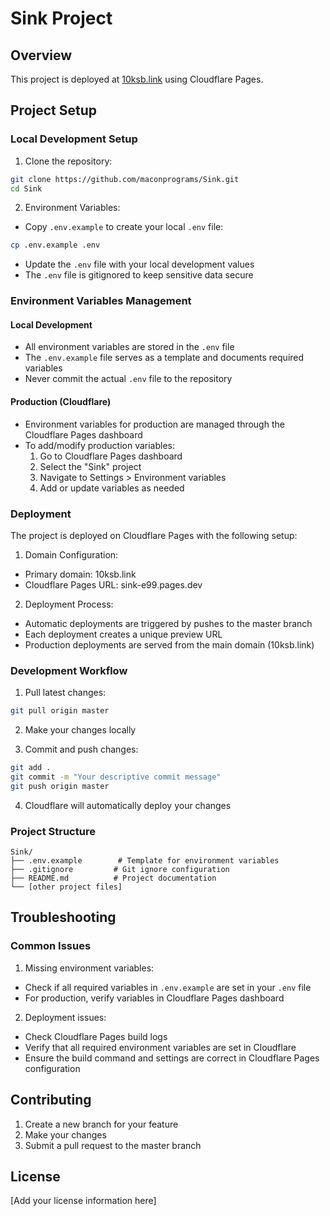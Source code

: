 # Sink Project

## Overview
This project is deployed at [10ksb.link](https://10ksb.link) using Cloudflare Pages.

## Project Setup

### Local Development Setup

1. Clone the repository:
```bash
git clone https://github.com/maconprograms/Sink.git
cd Sink
```

2. Environment Variables:
- Copy `.env.example` to create your local `.env` file:
```bash
cp .env.example .env
```
- Update the `.env` file with your local development values
- The `.env` file is gitignored to keep sensitive data secure

### Environment Variables Management

#### Local Development
- All environment variables are stored in the `.env` file
- The `.env.example` file serves as a template and documents required variables
- Never commit the actual `.env` file to the repository

#### Production (Cloudflare)
- Environment variables for production are managed through the Cloudflare Pages dashboard
- To add/modify production variables:
  1. Go to Cloudflare Pages dashboard
  2. Select the "Sink" project
  3. Navigate to Settings > Environment variables
  4. Add or update variables as needed

### Deployment

The project is deployed on Cloudflare Pages with the following setup:

1. Domain Configuration:
- Primary domain: 10ksb.link
- Cloudflare Pages URL: sink-e99.pages.dev

2. Deployment Process:
- Automatic deployments are triggered by pushes to the master branch
- Each deployment creates a unique preview URL
- Production deployments are served from the main domain (10ksb.link)

### Development Workflow

1. Pull latest changes:
```bash
git pull origin master
```

2. Make your changes locally

3. Commit and push changes:
```bash
git add .
git commit -m "Your descriptive commit message"
git push origin master
```

4. Cloudflare will automatically deploy your changes

### Project Structure

```
Sink/
├── .env.example        # Template for environment variables
├── .gitignore         # Git ignore configuration
├── README.md          # Project documentation
└── [other project files]
```

## Troubleshooting

### Common Issues

1. Missing environment variables:
- Check if all required variables in `.env.example` are set in your `.env` file
- For production, verify variables in Cloudflare Pages dashboard

2. Deployment issues:
- Check Cloudflare Pages build logs
- Verify that all required environment variables are set in Cloudflare
- Ensure the build command and settings are correct in Cloudflare Pages configuration

## Contributing

1. Create a new branch for your feature
2. Make your changes
3. Submit a pull request to the master branch

## License

[Add your license information here]
